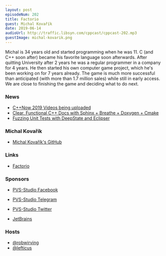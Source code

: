 ```yaml
---
layout: post
episodeNum: 202
title: Factorio
guest: Michal Kovařík
date: 2019-06-14
audioUrl: http://traffic.libsyn.com/cppcast/cppcast-202.mp3
guestImage: michal-kovarik.png
---
```


Michal is 34 years old and started programming when he was 11. C (and C++ soon after) became his favorite language soon afterwards.
After quitting University after 2 years he was a regular programmer in a company for 4 years. He then started his own computer game project, which he's been working on for 7 years already. The game is much more successful than anticipated (with more than 1.7 million sales) while still in early access. We are close to finishing the game and deciding what to do next.

### News ###

 - [C++Now 2019 Videos being uploaded](https://www.youtube.com/user/BoostCon/featured)
 - [Clear, Functional C++ Docs with Sphinx + Breathe + Doxygen + Cmake](https://devblogs.microsoft.com/cppblog/clear-functional-c-documentation-with-sphinx-breathe-doxygen-cmake/?fbclid=IwAR3-sFzYXaJA2n_gd5VVoODpEFG1_pGoLUyQKTH3C5b_dKpHThwPZVYw910)
 - [Fuzzing Unit Tests with DeepState and Eclipser](https://blog.trailofbits.com/2019/05/31/fuzzing-unit-tests-with-deepstate-and-eclipser/?fbclid=IwAR1SAe-cMzyz4MgIjsihaU_kewnomBci36pEeNcuM-nA1Df-_gIvbV70vrs)

### Michal Kovařík ###

 - [Michal Kovařík's GitHub](https://github.com/kovarex)

### Links ###

 - [Factorio](https://www.factorio.com/)

### Sponsors ###

- [PVS-Studio Facebook](https://www.facebook.com/StaticCodeAnalyzer/)
- [PVS-Studio Telegram](https://t.me/pvsstudio_en)
- [PVS-Studio Twitter](https://twitter.com/Code_Analysis)

- [JetBrains](https://www.jetbrains.com/cpp/?utm_source=cppcast&utm_medium=podcast&utm_content=cppcast-podcast&utm_campaign=cpp)

### Hosts ###

- [@robwirving](https://twitter.com/robwirving)
- [@lefticus](https://twitter.com/lefticus)


